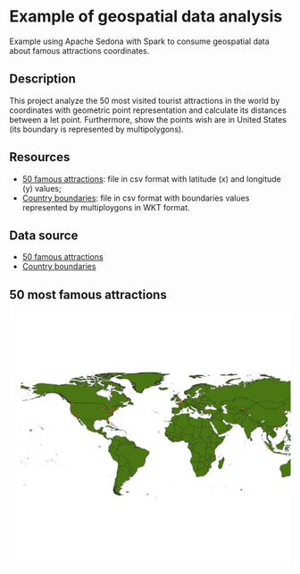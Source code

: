 # Example of geospatial data analysis

Example using Apache Sedona with Spark to consume geospatial data about famous attractions coordinates.

## Description

This project analyze the 50 most visited tourist attractions in the world by coordinates with geometric point representation and calculate its distances between a let point. Furthermore, show the points wish are in United States (its boundary is represented by multipolygons).

## Resources

- [50 famous attractions](./src/test/resources/famous_attractions.csv): file in csv format with latitude (x) and longitude (y) values;
- [Country boundaries](./src/test/resources/famous_attractions.csv): file in csv format with boundaries values represented by multiploygons in WKT format.

## Data source

- [50 famous attractions](https://www.lovehomeswap.com/blog/destinations-inspiration/the-50-most-visited-tourist-attractions-in-the-world)
- [Country boundaries](https://datacatalog.worldbank.org/search/dataset/0038272/World-Bank-Official-Boundaries)

## 50 most famous attractions

![](./presentation/media/plot.png)
